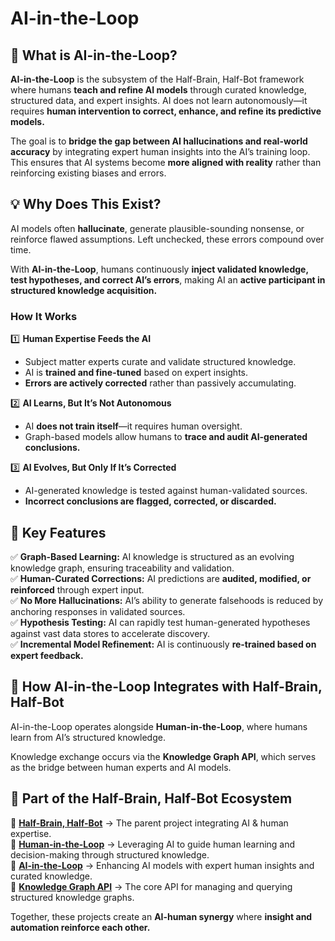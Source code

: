 # AI-in-the-Loop

## 🤖 What is AI-in-the-Loop?

**AI-in-the-Loop** is the subsystem of the Half-Brain, Half-Bot framework where humans **teach and refine AI models** through curated knowledge, structured data, and expert insights. AI does not learn autonomously—it requires **human intervention to correct, enhance, and refine its predictive models.**

The goal is to **bridge the gap between AI hallucinations and real-world accuracy** by integrating expert human insights into the AI’s training loop. This ensures that AI systems become **more aligned with reality** rather than reinforcing existing biases and errors.

## 💡 Why Does This Exist?

AI models often **hallucinate**, generate plausible-sounding nonsense, or reinforce flawed assumptions. Left unchecked, these errors compound over time.

With **AI-in-the-Loop**, humans continuously **inject validated knowledge, test hypotheses, and correct AI’s errors**, making AI an **active participant in structured knowledge acquisition.**

### **How It Works**
1️⃣ **Human Expertise Feeds the AI**
   - Subject matter experts curate and validate structured knowledge.
   - AI is **trained and fine-tuned** based on expert insights.
   - **Errors are actively corrected** rather than passively accumulating.

2️⃣ **AI Learns, But It’s Not Autonomous**
   - AI **does not train itself**—it requires human oversight.
   - Graph-based models allow humans to **trace and audit AI-generated conclusions.**

3️⃣ **AI Evolves, But Only If It’s Corrected**
   - AI-generated knowledge is tested against human-validated sources.
   - **Incorrect conclusions are flagged, corrected, or discarded.**

## 🚀 Key Features
✅ **Graph-Based Learning:** AI knowledge is structured as an evolving knowledge graph, ensuring traceability and validation.  
✅ **Human-Curated Corrections:** AI predictions are **audited, modified, or reinforced** through expert input.  
✅ **No More Hallucinations:** AI’s ability to generate falsehoods is reduced by anchoring responses in validated sources.  
✅ **Hypothesis Testing:** AI can rapidly test human-generated hypotheses against vast data stores to accelerate discovery.  
✅ **Incremental Model Refinement:** AI is continuously **re-trained based on expert feedback.**

## 🔗 How AI-in-the-Loop Integrates with Half-Brain, Half-Bot
AI-in-the-Loop operates alongside **Human-in-the-Loop**, where humans learn from AI’s structured knowledge.

Knowledge exchange occurs via the **Knowledge Graph API**, which serves as the bridge between human experts and AI models.

## 👀 Part of the Half-Brain, Half-Bot Ecosystem  

🚀 **[Half-Brain, Half-Bot](https://github.com/Half-Brain-Half-Bot)** → The parent project integrating AI & human expertise.  
🧠 **[Human-in-the-Loop](https://github.com/Half-Brain-Half-Bot/Human-in-the-Loop)** → Leveraging AI to guide human learning and decision-making through structured knowledge.  
🤖 **[AI-in-the-Loop](https://github.com/Half-Brain-Half-Bot/AI-in-the-Loop)** → Enhancing AI models with expert human insights and curated knowledge.  
🔗 **[Knowledge Graph API](https://github.com/Half-Brain-Half-Bot/Knowledge-Graph-API/blob/main/README.md)** → The core API for managing and querying structured knowledge graphs.  

Together, these projects create an **AI-human synergy** where **insight and automation reinforce each other.**
